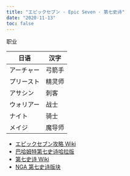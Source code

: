 ```yaml
---
title: "エピックセブン · Epic Seven · 第七史诗"
date: "2020-11-13"
toc: false
---
```


职业

| 日语         | 汉字   |
| ------------ | ------ |
| アーチャー   | 弓箭手 |
| プリースト | 精灵师 |
| アサシン     | 刺客   |
| ウォリアー   | 战士   |
| ナイト       | 骑士   |
| メイジ     | 魔导师 |

- [エピックセブン攻略 Wiki](https://game8.jp/epic-seven)
- [巴哈姆特第七史诗哈拉版](https://forum.gamer.com.tw/A.php?bsn=34880)
- [第七史诗 Wiki](http://epic7.gamekee.com/)
- [NGA 第七史诗版块](https://bbs.nga.cn/thread.php?fid=642&rand=850)
